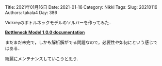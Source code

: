 ﻿Title: 2021年01月16日
Date: 2021-01-16
Category: Nikki
Tags: 
Slug: 20210116
Authors: takala4
Day: 386




Vickreyのボトルネックモデルのソルバーを作ってみた．


**[Bottleneck Model 1.0.0 documentation](https://takala4.github.io/BottleneckModel/)**



まだまだ未完で，しかも解析解がでる問題なので，必要性や如何にという感じではある．


綺麗にメンテナンスしていこうと思う．